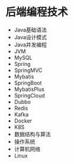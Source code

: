 # 后端编程技术

- Java基础语法
- Java设计模式
- Java并发编程
- JVM
- MySQL
- Spring
- SpringMVC
- Mybatis
- SpringBoot
- MybatisPlus
- SpringCloud
- Dubbo
- Redis
- Kafka
- Docker
- K8S
- 数据结构与算法
- 操作系统
- 计算机网络
- Linux